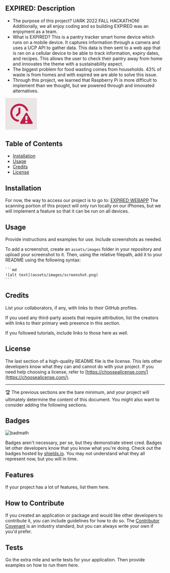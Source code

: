 # <EXPIRED>

## EXPIRED: Description

- The purpose of this project? UARK 2022 FALL HACKATHON! Additionally, we all enjoy coding and so building EXPIRED was an enjoyment as a team.
- What is EXPIRED? This is a pantry tracker smart home device which runs on a mobile device. It captures information through a camera and uses a UCP API to gather data. This data is then sent to a web app that is ran on a cellular device to be able to track information, expiry dates, and recipes. This allows the user to check their pantry away from home and innovates the theme with a sustainability aspect.
- The biggest problem for food wasting comes from households. 43% of waste is from homes and with expired we are able to solve this issue.
- Through this project, we learned that Raspberry Pi is more difficult to implement than we thought, but we powered through and innovated alternatives.

<img src="/statics/img/4.png"  width="100"/>

## Table of Contents

- [Installation](#installation)
- [Usage](#usage)
- [Credits](#credits)
- [License](#license)

## Installation

For now, the way to access our project is to go to: [EXPIRED WEBAPP](https://expired.deta.dev)
The scanning portion of this project will only run locally on our iPhones, but we will implement a feature so that it can be run on all devices.

## Usage

Provide instructions and examples for use. Include screenshots as needed.

To add a screenshot, create an `assets/images` folder in your repository and upload your screenshot to it. Then, using the relative filepath, add it to your README using the following syntax:

    ```md
    ![alt text](assets/images/screenshot.png)
    ```

## Credits

List your collaborators, if any, with links to their GitHub profiles.

If you used any third-party assets that require attribution, list the creators with links to their primary web presence in this section.

If you followed tutorials, include links to those here as well.

## License

The last section of a high-quality README file is the license. This lets other developers know what they can and cannot do with your project. If you need help choosing a license, refer to [https://choosealicense.com/](https://choosealicense.com/).

---

🏆 The previous sections are the bare minimum, and your project will ultimately determine the content of this document. You might also want to consider adding the following sections.

## Badges

![badmath](https://img.shields.io/github/languages/top/lernantino/badmath)

Badges aren't necessary, per se, but they demonstrate street cred. Badges let other developers know that you know what you're doing. Check out the badges hosted by [shields.io](https://shields.io/). You may not understand what they all represent now, but you will in time.

## Features

If your project has a lot of features, list them here.

## How to Contribute

If you created an application or package and would like other developers to contribute it, you can include guidelines for how to do so. The [Contributor Covenant](https://www.contributor-covenant.org/) is an industry standard, but you can always write your own if you'd prefer.

## Tests

Go the extra mile and write tests for your application. Then provide examples on how to run them here.

